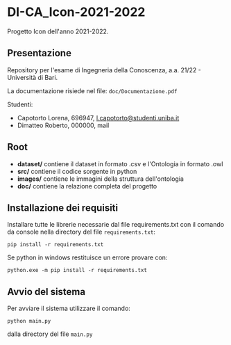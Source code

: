 # DI-CA_Icon-2021-2022
Progetto Icon dell'anno 2021-2022.

## Presentazione
Repository per l'esame di Ingegneria della Conoscenza, a.a. 21/22 - Università di Bari.

La documentazione risiede nel file: ```doc/Documentazione.pdf```

Studenti:
* Capotorto Lorena, 696947, l.capotorto@studenti.uniba.it
* Dimatteo Roberto, 000000, mail

## Root
- **dataset/** contiene il dataset in formato .csv e l'Ontologia in formato .owl
- **src/** contiene il codice sorgente in python
- **images/** contiene le immagini della struttura dell'ontologia
- **doc/** contiene la relazione completa del progetto

## Installazione dei requisiti
Installare tutte le librerie necessarie dal file requirements.txt con il comando da console nella directory del file ```requirements.txt```:

```pip install -r requirements.txt```

Se python in windows restituisce un errore provare con:

```python.exe -m pip install -r requirements.txt```

## Avvio del sistema
Per avviare il sistema utilizzare il comando:
  
  ```python main.py```
  
dalla directory del file ```main.py```

